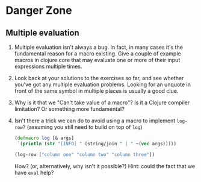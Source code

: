 # Danger Zone

## Multiple evaluation

1. Multiple evaluation isn't always a bug. In fact, in many cases it's the
   fundamental reason for a macro existing. Give a couple of example macros in
   clojure.core that may evaluate one or more of their input expressions
   multiple times.

2. Look back at your solutions to the exercises so far, and see whether you've
   got any multiple evaluation problems. Looking for an unquote in front of the
   same symbol in multiple places is usually a good clue.

3. Why is it that we "Can't take value of a macro"? Is it a Clojure compiler limitation?
   Or something more fundamental?

4. Isn't there a trick we can do to avoid using a macro to implement `log-row`?
   (assuming you still need to build on top of `log`)

    ```clojure
    (defmacro log [& args]
     `(println (str "[INFO] " (string/join " | " ~(vec args)))))

    (log-row ["column one" "column two" "column three"])
    ```

   How? (or, alternatively, why isn't it possible?) Hint: could the fact that
   we have `eval` help?


